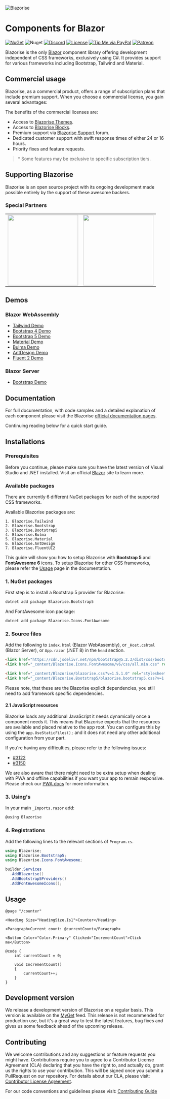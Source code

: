![Blazorise](https://user-images.githubusercontent.com/900302/147649481-11ca2931-34cd-4e24-8035-fe757cf9d744.png)

# Components for Blazor

[![NuGet](https://img.shields.io/nuget/vpre/Blazorise.svg)](https://www.nuget.org/profiles/Megabit)
![Nuget](https://img.shields.io/nuget/dt/Blazorise.svg)
[![Discord](https://img.shields.io/discord/761589226965696552?color=%237289da&label=Discord&logo=discord&logoColor=%237289da&style=flat-square)](https://discord.gg/cVmq8xBSnG)
[![License](https://img.shields.io/badge/License-Apache_2.0-blue.svg)](LICENSE.md)
[![Tip Me via PayPal](https://img.shields.io/badge/PayPal-tip%20me-green.svg?logo=paypal)](https://www.paypal.me/mladenmacanovic)
[![Patreon](https://img.shields.io/badge/Patreon-donate-yellow.svg)](https://www.patreon.com/mladenmacanovic)

Blazorise is the only [Blazor](https://blazor.net/) component library offering development independent of CSS frameworks, exclusively using C#. It provides support for various frameworks including Bootstrap, Tailwind and Material.

## Commercial usage

Blazorise, as a commercial product, offers a range of subscription plans that include premium support. When you choose a commercial license, you gain several advantages:

The benefits of the commercial licenses are:

- Access to [Blazorise Themes](https://blazorise.com/themes).
- Access to [Blazorise Blocks](https://blazorise.com/blocks).
- Premium support via [Blazorise Support](https://blazorise.com/support) forum.
- Dedicated customer support with swift response times of either 24 or 16 hours.
- Priority fixes and feature requests.

> \* Some features may be exclusive to specific subscription tiers.

## Supporting Blazorise

Blazorise is an open source project with its ongoing development made possible entirely by the support of these awesome backers.

### Special Partners

<!--platinum start-->
<table>
  <tbody>
    <tr>
      <td align="center" valign="middle">
        <a href="https://volosoft.com/" target="_blank">
          <img width="222px" src="https://volosoft.com/assets/logos/volosoft-logo-dark.svg">
        </a>
      </td>
      <td align="center" valign="middle">
        <a href="https://www.pebble.tv/" target="_blank">
          <img width="222px" src="https://www.pebble.tv/wp-content/uploads/2020/10/logo.svg">
        </a>
      </td>
    </tr>
    <tr></tr>
  </tbody>
</table>
<!--platinum end-->

## Demos

### Blazor WebAssembly

- [Tailwind Demo](https://tailwinddemo.blazorise.com)
- [Bootstrap 4 Demo](https://bootstrapdemo.blazorise.com)
- [Bootstrap 5 Demo](https://bootstrap5demo.blazorise.com)
- [Material Demo](https://materialdemo.blazorise.com/)
- [Bulma Demo](https://bulmademo.blazorise.com/)
- [AntDesign Demo](https://antdesigndemo.blazorise.com/)
- [Fluent 2 Demo](https://fluentui2demo.blazorise.com/)

### Blazor Server

- [Bootstrap Demo](https://rcbootstrapdemo.blazorise.com/)

## Documentation

For full documentation, with code samples and a detailed explanation of each component please visit the Blazorise [official documentation pages](https://blazorise.com/docs/).

Continuing reading below for a quick start guide.

## Installations

### Prerequisites

Before you continue, please make sure you have the latest version of Visual Studio and .NET installed. Visit an official [Blazor](https://dotnet.microsoft.com/apps/aspnet/web-apps/client) site to learn more.

### Available packages

There are currently 6 different NuGet packages for each of the supported CSS frameworks.

Available Blazorise packages are:

```
1. Blazorise.Tailwind
2. Blazorise.Bootstrap
3. Blazorise.Bootstrap5
4. Blazorise.Bulma
5. Blazorise.Material
6. Blazorise.AntDesign
7. Blazorise.FluentUI2
```

This guide will show you how to setup Blazorise with **Bootstrap 5** and **FontAwesome 6** icons. To setup Blazorise for other CSS frameworks, please refer the [Usage](https://blazorise.com/docs/usage/) page in the documentation.

### 1. NuGet packages

First step is to install a Bootstrap 5 provider for Blazorise:

```bash
dotnet add package Blazorise.Bootstrap5
```

And FontAwesome icon package:

```bash
dotnet add package Blazorise.Icons.FontAwesome
```

### 2. Source files

Add the following to `index.html` (Blazor WebAssembly), or `_Host.cshtml` (Blazor Server), or `App.razor` (.NET 8) in the `head` section.

```html
<link href="https://cdn.jsdelivr.net/npm/bootstrap@5.2.3/dist/css/bootstrap.min.css" rel="stylesheet" integrity="sha384-rbsA2VBKQhggwzxH7pPCaAqO46MgnOM80zW1RWuH61DGLwZJEdK2Kadq2F9CUG65" crossorigin="anonymous">
<link href="_content/Blazorise.Icons.FontAwesome/v6/css/all.min.css" rel="stylesheet">

<link href="_content/Blazorise/blazorise.css?v=1.5.1.0" rel="stylesheet" />
<link href="_content/Blazorise.Bootstrap5/blazorise.bootstrap5.css?v=1.5.1.0" rel="stylesheet" />
```

Please note, that these are the Blazorise explicit dependencies, you still need to add framework specific dependencies.

#### 2.1 JavaScript resources

Blazorise loads any additional JavaScript it needs dynamically once a component needs it. This means that Blazorise expects that the resources are available and placed relative to the app root. You can configure this by using the `app.UseStaticFiles();` and it does not need any other additional configuration from your part.

If you're having any difficulties, please refer to the following issues:

- [#3122](https://github.com/Megabit/Blazorise/issues/3122)
- [#3150](https://github.com/Megabit/Blazorise/issues/3150)

We are also aware that there might need to be extra setup when dealing with PWA and offline capabilities if you want your app to remain responsive. Please check our [PWA docs](https://blazorise.com/docs/pwa) for more information. 

### 3. Using's

In your main `_Imports.razor` add:

```cs
@using Blazorise
```

### 4. Registrations

Add the following lines to the relevant sections of `Program.cs`.

```cs
using Blazorise;
using Blazorise.Bootstrap5;
using Blazorise.Icons.FontAwesome;
```

```cs
builder.Services
  .AddBlazorise()
  .AddBootstrap5Providers()
  .AddFontAwesomeIcons();
```

## Usage

```razor
@page "/counter"

<Heading Size="HeadingSize.Is1">Counter</Heading>

<Paragraph>Current count: @currentCount</Paragraph>

<Button Color="Color.Primary" Clicked="IncrementCount">Click me</Button>

@code {
    int currentCount = 0;

    void IncrementCount()
    {
        currentCount++;
    }
}
```

## Development version

We release a development version of Blazorise on a regular basis. This version is available on the [MyGet](https://www.myget.org/gallery/blazorise) feed. 
This release is not recommended for production use, but it's a great way to test the latest features, bug fixes and gives us some feedback ahead of the upcoming release.


## Contributing

We welcome contributions and any suggestions or feature requests you might have. Contributions require you to agree to a Contributor License Agreement (CLA) declaring that you have the right to, and actually do, grant us the rights to use your contribution. This will be signed once you submit a PullRequest on our repository. For details about our CLA, please visit: [Contributor License Agreement](https://gist.github.com/stsrki/abfa5ce0f4a5cf1e6ac67b92f8eb5d63).

For our code conventions and guidelines please visit: [Contributing Guide](https://github.com/Megabit/Blazorise/wiki/Contributing)
